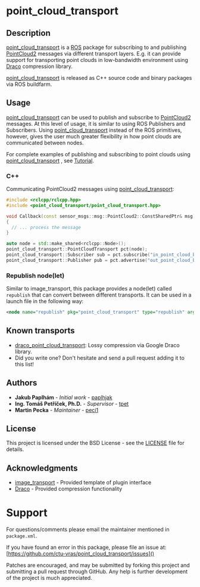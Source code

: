 # point_cloud_transport

## Description

[point_cloud_transport](https://github.com/ctu-vras/point_cloud_transport) is a [ROS](https://www.ros.org/) package for subscribing to and publishing [PointCloud2](http://docs.ros.org/latest/api/sensor_msgs/html/msg/PointCloud2.html) messages via different transport layers.
E.g. it can provide support for transporting point clouds in low-bandwidth environment using [Draco](https://github.com/google/draco) compression library.

[point_cloud_transport](https://github.com/ctu-vras/point_cloud_transport) is released as C++ source code and binary packages via ROS buildfarm.

## Usage

[point_cloud_transport](https://github.com/ctu-vras/point_cloud_transport) can be used to publish and subscribe to [PointCloud2](http://docs.ros.org/latest/api/sensor_msgs/html/msg/PointCloud2.html) messages. At this level of usage, it is similar to using ROS Publishers and Subscribers. Using [point_cloud_transport](https://github.com/ctu-vras/point_cloud_transport) instead of the ROS primitives, however, gives the user much greater flexibility in how point clouds are communicated between nodes.

For complete examples of publishing and subscribing to point clouds using [point_cloud_transport](https://github.com/ctu-vras/point_cloud_transport) , see [Tutorial](https://github.com/ctu-vras/point_cloud_transport_tutorial). 

### C++
Communicating PointCloud2 messages using [point_cloud_transport](https://github.com/ctu-vras/point_cloud_transport):
```cpp
#include <rclcpp/rclcpp.hpp>
#include <point_cloud_transport/point_cloud_transport.hpp>

void Callback(const sensor_msgs::msg::PointCloud2::ConstSharedPtr& msg)
{
  // ... process the message
}

auto node = std::make_shared<rclcpp::Node>();
point_cloud_transport::PointCloudTransport pct(node);
point_cloud_transport::Subscriber sub = pct.subscribe("in_point_cloud_base_topic", 1, Callback);
point_cloud_transport::Publisher pub = pct.advertise("out_point_cloud_base_topic", 1);
```

### Republish node(let)

Similar to image_transport, this package provides a node(let) called `republish` that can convert between different transports. It can be used in a launch file in the following way:

```xml
<node name="republish" pkg="point_cloud_transport" type="republish" args="draco raw in:=input_topic out:=output_topic" />
```

## Known transports

- [draco_point_cloud_transport](https://wiki.ros.org/draco_point_cloud_transport): Lossy compression via Google Draco library.
- Did you write one? Don't hesitate and send a pull request adding it to this list!

## Authors

* **Jakub Paplhám** - *Initial work* - [paplhjak](https://github.com/paplhjak)
* **Ing. Tomáš Petříček, Ph.D.** - *Supervisor* - [tpet](https://github.com/tpet)
* **Martin Pecka** - *Maintainer* - [peci1](https://github.com/peci1)

## License

This project is licensed under the BSD License - see the [LICENSE](https://github.com/ctu-vras/point_cloud_transport/blob/master/LICENSE) file for details.

## Acknowledgments

* [image_transport](http://wiki.ros.org/image_transport) - Provided template of plugin interface
* [Draco](https://github.com/google/draco) - Provided compression functionality

Support
=======

For questions/comments please email the maintainer mentioned in `package.xml`.

If you have found an error in this package, please file an issue at: [https://github.com/ctu-vras/point_cloud_transport/issues]()

Patches are encouraged, and may be submitted by forking this project and
submitting a pull request through GitHub. Any help is further development of the project is much appreciated.

